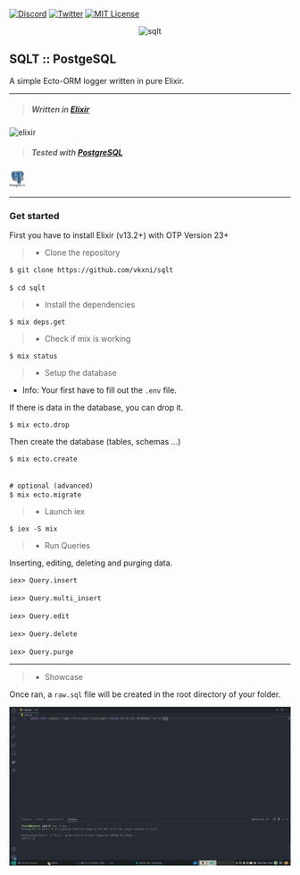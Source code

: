 [![Discord](https://img.shields.io/discord/823720615965622323.svg?style=for-the-badge)](https://discord.gg/UDNcTrBagN)
[![Twitter](https://img.shields.io/badge/Twitter-1DA1F2?style=for-the-badge&logo=twitter&logoColor=white)](https://twitter.com/vkxni)
[![MIT License](https://img.shields.io/badge/license-MIT-blue.svg?style=for-the-badge)](https://github.com/alelievr/Mixture/blob/master/LICENSE)

<p align="center">
<img src="https://cdn.discordapp.com/attachments/893792219390156850/999670328299098183/sqlt.png"  alt="sqlt" width="280" height="200"/></a>
<p>

## SQLT :: PostgeSQL
A simple Ecto-ORM logger written in pure Elixir.

<hr>

> ##### Written in [Elixir](https://elixir-lang.org) 
<a target="_blank" rel="noreferrer"> 
 <img src="https://www.vectorlogo.zone/logos/elixir-lang/elixir-lang-icon.svg" alt="elixir" width="30" height="30"/></a>

> ##### Tested with [PostgreSQL](https://www.postgresql.org/)

 <a target="_blank" rel="noreferrer"> <img src="https://raw.githubusercontent.com/devicons/devicon/master/icons/postgresql/postgresql-original-wordmark.svg" alt="postgresql" width="30" height="30"/>
 <hr>

### Get started 
First you have to install Elixir (v13.2+) with OTP Version 23+

> - Clone the repository
```
$ git clone https://github.com/vkxni/sqlt

$ cd sqlt
```

> - Install the dependencies
```
$ mix deps.get
```

> - Check if mix is working
```
$ mix status
```

> - Setup the database 

* Info: Your first have to fill out the `.env` file.

If there is data in the database, you can drop it.
```
$ mix ecto.drop
```

Then create the database (tables, schemas ...)
```
$ mix ecto.create


# optional (advanced)
$ mix ecto.migrate
```

> - Launch iex
```
$ iex -S mix
```

> - Run Queries

Inserting, editing, deleting and purging data. 

```
iex> Query.insert

iex> Query.multi_insert

iex> Query.edit

iex> Query.delete

iex> Query.purge
```
<hr>

> - Showcase

Once ran, a `raw.sql` file will be created in the root directory of your folder.

[![Showcase](showcase.gif)](https://youtu.be/vt5fpE0bzSY)
